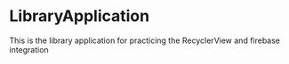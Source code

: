 # LibraryApplication
This is the library application for practicing the RecyclerView and firebase integration
